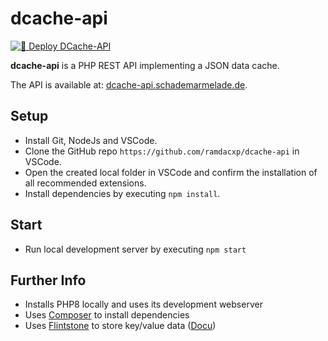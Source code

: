 # dcache-api

[![🚀 Deploy DCache-API](https://github.com/ramdacxp/dcache-api/actions/workflows/publish.yml/badge.svg?branch=main)](https://github.com/ramdacxp/dcache-api/actions/workflows/publish.yml)

**dcache-api** is a PHP REST API implementing a JSON data cache.

The API is available at: [dcache-api.schademarmelade.de](https://dcache-api.schademarmelade.de).

## Setup

* Install Git, NodeJs and VSCode.
* Clone the GitHub repo `https://github.com/ramdacxp/dcache-api` in VSCode.
* Open the created local folder in VSCode and confirm the installation of all recommended extensions.
* Install dependencies by executing `npm install`.

## Start

* Run local development server by executing `npm start`

## Further Info

* Installs PHP8 locally and uses its development webserver
* Uses [Composer](https://getcomposer.org/download/) to install dependencies
* Uses [Flintstone](https://github.com/fire015/flintstone) to store key/value data ([Docu](https://www.xeweb.net/flintstone/documentation/))